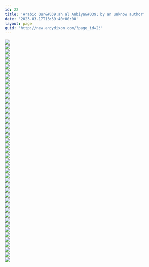 ```yaml
---
id: 22
title: 'Arabic Qur&#039;ah al Anbiya&#039; by an unknow author'
date: '2023-03-17T13:39:40+00:00'
layout: page
guid: 'http://new.andydixon.com/?page_id=22'
---
```


[![](https://i0.wp.com/assets.g8x2.ldn.idrivee2-23.com/occult/Arabic%20-%20Qur%27ah%20al-Anbiya%27%20by%20an%20unknow%20author/01.thumb.jpg?w=1200&ssl=1)](https://i0.wp.com/assets.g8x2.ldn.idrivee2-23.com/occult/Arabic%20-%20Qur%27ah%20al-Anbiya%27%20by%20an%20unknow%20author/01.jpg?ssl=1)  
[![](https://i0.wp.com/assets.g8x2.ldn.idrivee2-23.com/occult/Arabic%20-%20Qur%27ah%20al-Anbiya%27%20by%20an%20unknow%20author/02.thumb.jpg?w=1200&ssl=1)](https://i0.wp.com/assets.g8x2.ldn.idrivee2-23.com/occult/Arabic%20-%20Qur%27ah%20al-Anbiya%27%20by%20an%20unknow%20author/02.jpg?ssl=1)  
[![](https://i0.wp.com/assets.g8x2.ldn.idrivee2-23.com/occult/Arabic%20-%20Qur%27ah%20al-Anbiya%27%20by%20an%20unknow%20author/03.thumb.jpg?w=1200&ssl=1)](https://i0.wp.com/assets.g8x2.ldn.idrivee2-23.com/occult/Arabic%20-%20Qur%27ah%20al-Anbiya%27%20by%20an%20unknow%20author/03.jpg?ssl=1)  
[![](https://i0.wp.com/assets.g8x2.ldn.idrivee2-23.com/occult/Arabic%20-%20Qur%27ah%20al-Anbiya%27%20by%20an%20unknow%20author/04.thumb.jpg?w=1200&ssl=1)](https://i0.wp.com/assets.g8x2.ldn.idrivee2-23.com/occult/Arabic%20-%20Qur%27ah%20al-Anbiya%27%20by%20an%20unknow%20author/04.jpg?ssl=1)  
[![](https://i0.wp.com/assets.g8x2.ldn.idrivee2-23.com/occult/Arabic%20-%20Qur%27ah%20al-Anbiya%27%20by%20an%20unknow%20author/05.thumb.jpg?w=1200&ssl=1)](https://i0.wp.com/assets.g8x2.ldn.idrivee2-23.com/occult/Arabic%20-%20Qur%27ah%20al-Anbiya%27%20by%20an%20unknow%20author/05.jpg?ssl=1)  
[![](https://i0.wp.com/assets.g8x2.ldn.idrivee2-23.com/occult/Arabic%20-%20Qur%27ah%20al-Anbiya%27%20by%20an%20unknow%20author/06.thumb.jpg?w=1200&ssl=1)](https://i0.wp.com/assets.g8x2.ldn.idrivee2-23.com/occult/Arabic%20-%20Qur%27ah%20al-Anbiya%27%20by%20an%20unknow%20author/06.jpg?ssl=1)  
[![](https://i0.wp.com/assets.g8x2.ldn.idrivee2-23.com/occult/Arabic%20-%20Qur%27ah%20al-Anbiya%27%20by%20an%20unknow%20author/07.thumb.jpg?w=1200&ssl=1)](https://i0.wp.com/assets.g8x2.ldn.idrivee2-23.com/occult/Arabic%20-%20Qur%27ah%20al-Anbiya%27%20by%20an%20unknow%20author/07.jpg?ssl=1)  
[![](https://i0.wp.com/assets.g8x2.ldn.idrivee2-23.com/occult/Arabic%20-%20Qur%27ah%20al-Anbiya%27%20by%20an%20unknow%20author/08.thumb.jpg?w=1200&ssl=1)](https://i0.wp.com/assets.g8x2.ldn.idrivee2-23.com/occult/Arabic%20-%20Qur%27ah%20al-Anbiya%27%20by%20an%20unknow%20author/08.jpg?ssl=1)  
[![](https://i0.wp.com/assets.g8x2.ldn.idrivee2-23.com/occult/Arabic%20-%20Qur%27ah%20al-Anbiya%27%20by%20an%20unknow%20author/09.thumb.jpg?w=1200&ssl=1)](https://i0.wp.com/assets.g8x2.ldn.idrivee2-23.com/occult/Arabic%20-%20Qur%27ah%20al-Anbiya%27%20by%20an%20unknow%20author/09.jpg?ssl=1)  
[![](https://i0.wp.com/assets.g8x2.ldn.idrivee2-23.com/occult/Arabic%20-%20Qur%27ah%20al-Anbiya%27%20by%20an%20unknow%20author/10.thumb.jpg?w=1200&ssl=1)](https://i0.wp.com/assets.g8x2.ldn.idrivee2-23.com/occult/Arabic%20-%20Qur%27ah%20al-Anbiya%27%20by%20an%20unknow%20author/10.jpg?ssl=1)  
[![](https://i0.wp.com/assets.g8x2.ldn.idrivee2-23.com/occult/Arabic%20-%20Qur%27ah%20al-Anbiya%27%20by%20an%20unknow%20author/11.thumb.jpg?w=1200&ssl=1)](https://i0.wp.com/assets.g8x2.ldn.idrivee2-23.com/occult/Arabic%20-%20Qur%27ah%20al-Anbiya%27%20by%20an%20unknow%20author/11.jpg?ssl=1)  
[![](https://i0.wp.com/assets.g8x2.ldn.idrivee2-23.com/occult/Arabic%20-%20Qur%27ah%20al-Anbiya%27%20by%20an%20unknow%20author/12.thumb.jpg?w=1200&ssl=1)](https://i0.wp.com/assets.g8x2.ldn.idrivee2-23.com/occult/Arabic%20-%20Qur%27ah%20al-Anbiya%27%20by%20an%20unknow%20author/12.jpg?ssl=1)  
[![](https://i0.wp.com/assets.g8x2.ldn.idrivee2-23.com/occult/Arabic%20-%20Qur%27ah%20al-Anbiya%27%20by%20an%20unknow%20author/13.thumb.jpg?w=1200&ssl=1)](https://i0.wp.com/assets.g8x2.ldn.idrivee2-23.com/occult/Arabic%20-%20Qur%27ah%20al-Anbiya%27%20by%20an%20unknow%20author/13.jpg?ssl=1)  
[![](https://i0.wp.com/assets.g8x2.ldn.idrivee2-23.com/occult/Arabic%20-%20Qur%27ah%20al-Anbiya%27%20by%20an%20unknow%20author/14.thumb.jpg?w=1200&ssl=1)](https://i0.wp.com/assets.g8x2.ldn.idrivee2-23.com/occult/Arabic%20-%20Qur%27ah%20al-Anbiya%27%20by%20an%20unknow%20author/14.jpg?ssl=1)  
[![](https://i0.wp.com/assets.g8x2.ldn.idrivee2-23.com/occult/Arabic%20-%20Qur%27ah%20al-Anbiya%27%20by%20an%20unknow%20author/15.thumb.jpg?w=1200&ssl=1)](https://i0.wp.com/assets.g8x2.ldn.idrivee2-23.com/occult/Arabic%20-%20Qur%27ah%20al-Anbiya%27%20by%20an%20unknow%20author/15.jpg?ssl=1)  
[![](https://i0.wp.com/assets.g8x2.ldn.idrivee2-23.com/occult/Arabic%20-%20Qur%27ah%20al-Anbiya%27%20by%20an%20unknow%20author/16.thumb.jpg?w=1200&ssl=1)](https://i0.wp.com/assets.g8x2.ldn.idrivee2-23.com/occult/Arabic%20-%20Qur%27ah%20al-Anbiya%27%20by%20an%20unknow%20author/16.jpg?ssl=1)  
[![](https://i0.wp.com/assets.g8x2.ldn.idrivee2-23.com/occult/Arabic%20-%20Qur%27ah%20al-Anbiya%27%20by%20an%20unknow%20author/17.thumb.jpg?w=1200&ssl=1)](https://i0.wp.com/assets.g8x2.ldn.idrivee2-23.com/occult/Arabic%20-%20Qur%27ah%20al-Anbiya%27%20by%20an%20unknow%20author/17.jpg?ssl=1)  
[![](https://i0.wp.com/assets.g8x2.ldn.idrivee2-23.com/occult/Arabic%20-%20Qur%27ah%20al-Anbiya%27%20by%20an%20unknow%20author/18.thumb.jpg?w=1200&ssl=1)](https://i0.wp.com/assets.g8x2.ldn.idrivee2-23.com/occult/Arabic%20-%20Qur%27ah%20al-Anbiya%27%20by%20an%20unknow%20author/18.jpg?ssl=1)  
[![](https://i0.wp.com/assets.g8x2.ldn.idrivee2-23.com/occult/Arabic%20-%20Qur%27ah%20al-Anbiya%27%20by%20an%20unknow%20author/19.thumb.jpg?w=1200&ssl=1)](https://i0.wp.com/assets.g8x2.ldn.idrivee2-23.com/occult/Arabic%20-%20Qur%27ah%20al-Anbiya%27%20by%20an%20unknow%20author/19.jpg?ssl=1)  
[![](https://i0.wp.com/assets.g8x2.ldn.idrivee2-23.com/occult/Arabic%20-%20Qur%27ah%20al-Anbiya%27%20by%20an%20unknow%20author/20.thumb.jpg?w=1200&ssl=1)](https://i0.wp.com/assets.g8x2.ldn.idrivee2-23.com/occult/Arabic%20-%20Qur%27ah%20al-Anbiya%27%20by%20an%20unknow%20author/20.jpg?ssl=1)  
[![](https://i0.wp.com/assets.g8x2.ldn.idrivee2-23.com/occult/Arabic%20-%20Qur%27ah%20al-Anbiya%27%20by%20an%20unknow%20author/21.thumb.jpg?w=1200&ssl=1)](https://i0.wp.com/assets.g8x2.ldn.idrivee2-23.com/occult/Arabic%20-%20Qur%27ah%20al-Anbiya%27%20by%20an%20unknow%20author/21.jpg?ssl=1)  
[![](https://i0.wp.com/assets.g8x2.ldn.idrivee2-23.com/occult/Arabic%20-%20Qur%27ah%20al-Anbiya%27%20by%20an%20unknow%20author/22.thumb.jpg?w=1200&ssl=1)](https://i0.wp.com/assets.g8x2.ldn.idrivee2-23.com/occult/Arabic%20-%20Qur%27ah%20al-Anbiya%27%20by%20an%20unknow%20author/22.jpg?ssl=1)  
[![](https://i0.wp.com/assets.g8x2.ldn.idrivee2-23.com/occult/Arabic%20-%20Qur%27ah%20al-Anbiya%27%20by%20an%20unknow%20author/23.thumb.jpg?w=1200&ssl=1)](https://i0.wp.com/assets.g8x2.ldn.idrivee2-23.com/occult/Arabic%20-%20Qur%27ah%20al-Anbiya%27%20by%20an%20unknow%20author/23.jpg?ssl=1)  
[![](https://i0.wp.com/assets.g8x2.ldn.idrivee2-23.com/occult/Arabic%20-%20Qur%27ah%20al-Anbiya%27%20by%20an%20unknow%20author/24.thumb.jpg?w=1200&ssl=1)](https://i0.wp.com/assets.g8x2.ldn.idrivee2-23.com/occult/Arabic%20-%20Qur%27ah%20al-Anbiya%27%20by%20an%20unknow%20author/24.jpg?ssl=1)  
[![](https://i0.wp.com/assets.g8x2.ldn.idrivee2-23.com/occult/Arabic%20-%20Qur%27ah%20al-Anbiya%27%20by%20an%20unknow%20author/25.thumb.jpg?w=1200&ssl=1)](https://i0.wp.com/assets.g8x2.ldn.idrivee2-23.com/occult/Arabic%20-%20Qur%27ah%20al-Anbiya%27%20by%20an%20unknow%20author/25.jpg?ssl=1)  
[![](https://i0.wp.com/assets.g8x2.ldn.idrivee2-23.com/occult/Arabic%20-%20Qur%27ah%20al-Anbiya%27%20by%20an%20unknow%20author/26.thumb.jpg?w=1200&ssl=1)](https://i0.wp.com/assets.g8x2.ldn.idrivee2-23.com/occult/Arabic%20-%20Qur%27ah%20al-Anbiya%27%20by%20an%20unknow%20author/26.jpg?ssl=1)  
[![](https://i0.wp.com/assets.g8x2.ldn.idrivee2-23.com/occult/Arabic%20-%20Qur%27ah%20al-Anbiya%27%20by%20an%20unknow%20author/27.thumb.jpg?w=1200&ssl=1)](https://i0.wp.com/assets.g8x2.ldn.idrivee2-23.com/occult/Arabic%20-%20Qur%27ah%20al-Anbiya%27%20by%20an%20unknow%20author/27.jpg?ssl=1)  
[![](https://i0.wp.com/assets.g8x2.ldn.idrivee2-23.com/occult/Arabic%20-%20Qur%27ah%20al-Anbiya%27%20by%20an%20unknow%20author/28.thumb.jpg?w=1200&ssl=1)](https://i0.wp.com/assets.g8x2.ldn.idrivee2-23.com/occult/Arabic%20-%20Qur%27ah%20al-Anbiya%27%20by%20an%20unknow%20author/28.jpg?ssl=1)  
[![](https://i0.wp.com/assets.g8x2.ldn.idrivee2-23.com/occult/Arabic%20-%20Qur%27ah%20al-Anbiya%27%20by%20an%20unknow%20author/29.thumb.jpg?w=1200&ssl=1)](https://i0.wp.com/assets.g8x2.ldn.idrivee2-23.com/occult/Arabic%20-%20Qur%27ah%20al-Anbiya%27%20by%20an%20unknow%20author/29.jpg?ssl=1)  
[![](https://i0.wp.com/assets.g8x2.ldn.idrivee2-23.com/occult/Arabic%20-%20Qur%27ah%20al-Anbiya%27%20by%20an%20unknow%20author/30.thumb.jpg?w=1200&ssl=1)](https://i0.wp.com/assets.g8x2.ldn.idrivee2-23.com/occult/Arabic%20-%20Qur%27ah%20al-Anbiya%27%20by%20an%20unknow%20author/30.jpg?ssl=1)  
[![](https://i0.wp.com/assets.g8x2.ldn.idrivee2-23.com/occult/Arabic%20-%20Qur%27ah%20al-Anbiya%27%20by%20an%20unknow%20author/31.thumb.jpg?w=1200&ssl=1)](https://i0.wp.com/assets.g8x2.ldn.idrivee2-23.com/occult/Arabic%20-%20Qur%27ah%20al-Anbiya%27%20by%20an%20unknow%20author/31.jpg?ssl=1)  
[![](https://i0.wp.com/assets.g8x2.ldn.idrivee2-23.com/occult/Arabic%20-%20Qur%27ah%20al-Anbiya%27%20by%20an%20unknow%20author/32.thumb.jpg?w=1200&ssl=1)](https://i0.wp.com/assets.g8x2.ldn.idrivee2-23.com/occult/Arabic%20-%20Qur%27ah%20al-Anbiya%27%20by%20an%20unknow%20author/32.jpg?ssl=1)  
[![](https://i0.wp.com/assets.g8x2.ldn.idrivee2-23.com/occult/Arabic%20-%20Qur%27ah%20al-Anbiya%27%20by%20an%20unknow%20author/33.thumb.jpg?w=1200&ssl=1)](https://i0.wp.com/assets.g8x2.ldn.idrivee2-23.com/occult/Arabic%20-%20Qur%27ah%20al-Anbiya%27%20by%20an%20unknow%20author/33.jpg?ssl=1)  
[![](https://i0.wp.com/assets.g8x2.ldn.idrivee2-23.com/occult/Arabic%20-%20Qur%27ah%20al-Anbiya%27%20by%20an%20unknow%20author/34.thumb.jpg?w=1200&ssl=1)](https://i0.wp.com/assets.g8x2.ldn.idrivee2-23.com/occult/Arabic%20-%20Qur%27ah%20al-Anbiya%27%20by%20an%20unknow%20author/34.jpg?ssl=1)  
[![](https://i0.wp.com/assets.g8x2.ldn.idrivee2-23.com/occult/Arabic%20-%20Qur%27ah%20al-Anbiya%27%20by%20an%20unknow%20author/35.thumb.jpg?w=1200&ssl=1)](https://i0.wp.com/assets.g8x2.ldn.idrivee2-23.com/occult/Arabic%20-%20Qur%27ah%20al-Anbiya%27%20by%20an%20unknow%20author/35.jpg?ssl=1)  
[![](https://i0.wp.com/assets.g8x2.ldn.idrivee2-23.com/occult/Arabic%20-%20Qur%27ah%20al-Anbiya%27%20by%20an%20unknow%20author/36.thumb.jpg?w=1200&ssl=1)](https://i0.wp.com/assets.g8x2.ldn.idrivee2-23.com/occult/Arabic%20-%20Qur%27ah%20al-Anbiya%27%20by%20an%20unknow%20author/36.jpg?ssl=1)  
[![](https://i0.wp.com/assets.g8x2.ldn.idrivee2-23.com/occult/Arabic%20-%20Qur%27ah%20al-Anbiya%27%20by%20an%20unknow%20author/37.thumb.jpg?w=1200&ssl=1)](https://i0.wp.com/assets.g8x2.ldn.idrivee2-23.com/occult/Arabic%20-%20Qur%27ah%20al-Anbiya%27%20by%20an%20unknow%20author/37.jpg?ssl=1)  
[![](https://i0.wp.com/assets.g8x2.ldn.idrivee2-23.com/occult/Arabic%20-%20Qur%27ah%20al-Anbiya%27%20by%20an%20unknow%20author/38.thumb.jpg?w=1200&ssl=1)](https://i0.wp.com/assets.g8x2.ldn.idrivee2-23.com/occult/Arabic%20-%20Qur%27ah%20al-Anbiya%27%20by%20an%20unknow%20author/38.jpg?ssl=1)  
[![](https://i0.wp.com/assets.g8x2.ldn.idrivee2-23.com/occult/Arabic%20-%20Qur%27ah%20al-Anbiya%27%20by%20an%20unknow%20author/39.thumb.jpg?w=1200&ssl=1)](https://i0.wp.com/assets.g8x2.ldn.idrivee2-23.com/occult/Arabic%20-%20Qur%27ah%20al-Anbiya%27%20by%20an%20unknow%20author/39.jpg?ssl=1)  
[![](https://i0.wp.com/assets.g8x2.ldn.idrivee2-23.com/occult/Arabic%20-%20Qur%27ah%20al-Anbiya%27%20by%20an%20unknow%20author/40.thumb.jpg?w=1200&ssl=1)](https://i0.wp.com/assets.g8x2.ldn.idrivee2-23.com/occult/Arabic%20-%20Qur%27ah%20al-Anbiya%27%20by%20an%20unknow%20author/40.jpg?ssl=1)  
[![](https://i0.wp.com/assets.g8x2.ldn.idrivee2-23.com/occult/Arabic%20-%20Qur%27ah%20al-Anbiya%27%20by%20an%20unknow%20author/41.thumb.jpg?w=1200&ssl=1)](https://i0.wp.com/assets.g8x2.ldn.idrivee2-23.com/occult/Arabic%20-%20Qur%27ah%20al-Anbiya%27%20by%20an%20unknow%20author/41.jpg?ssl=1)  
[![](https://i0.wp.com/assets.g8x2.ldn.idrivee2-23.com/occult/Arabic%20-%20Qur%27ah%20al-Anbiya%27%20by%20an%20unknow%20author/42.thumb.jpg?w=1200&ssl=1)](https://i0.wp.com/assets.g8x2.ldn.idrivee2-23.com/occult/Arabic%20-%20Qur%27ah%20al-Anbiya%27%20by%20an%20unknow%20author/42.jpg?ssl=1)  
[![](https://i0.wp.com/assets.g8x2.ldn.idrivee2-23.com/occult/Arabic%20-%20Qur%27ah%20al-Anbiya%27%20by%20an%20unknow%20author/43.thumb.jpg?w=1200&ssl=1)](https://i0.wp.com/assets.g8x2.ldn.idrivee2-23.com/occult/Arabic%20-%20Qur%27ah%20al-Anbiya%27%20by%20an%20unknow%20author/43.jpg?ssl=1)  
[![](https://i0.wp.com/assets.g8x2.ldn.idrivee2-23.com/occult/Arabic%20-%20Qur%27ah%20al-Anbiya%27%20by%20an%20unknow%20author/44.thumb.jpg?w=1200&ssl=1)](https://i0.wp.com/assets.g8x2.ldn.idrivee2-23.com/occult/Arabic%20-%20Qur%27ah%20al-Anbiya%27%20by%20an%20unknow%20author/44.jpg?ssl=1)  
[![](https://i0.wp.com/assets.g8x2.ldn.idrivee2-23.com/occult/Arabic%20-%20Qur%27ah%20al-Anbiya%27%20by%20an%20unknow%20author/45.thumb.jpg?w=1200&ssl=1)](https://i0.wp.com/assets.g8x2.ldn.idrivee2-23.com/occult/Arabic%20-%20Qur%27ah%20al-Anbiya%27%20by%20an%20unknow%20author/45.jpg?ssl=1)